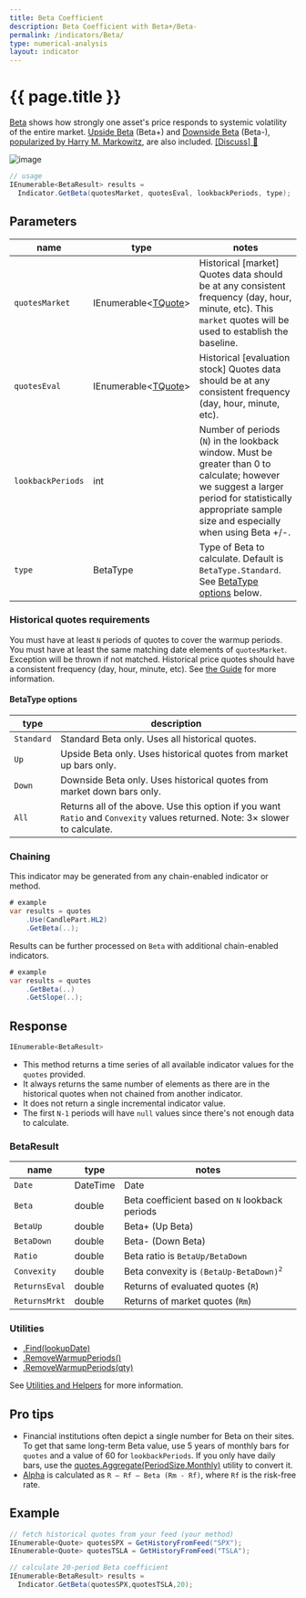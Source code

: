 ```yaml
---
title: Beta Coefficient
description: Beta Coefficient with Beta+/Beta-
permalink: /indicators/Beta/
type: numerical-analysis
layout: indicator
---
```


# {{ page.title }}

[Beta](https://en.wikipedia.org/wiki/Beta_(finance)) shows how strongly one asset's price responds to systemic volatility of the entire market.  [Upside Beta](https://en.wikipedia.org/wiki/Upside_beta) (Beta+) and [Downside Beta](https://en.wikipedia.org/wiki/Downside_beta) (Beta-), [popularized by Harry M. Markowitz](https://www.jstor.org/stable/j.ctt1bh4c8h), are also included.
[[Discuss] :speech_balloon:]({{site.github.repository_url}}/discussions/268 "Community discussion about this indicator")

![image]({{site.baseurl}}/assets/charts/Beta.png)

```csharp
// usage
IEnumerable<BetaResult> results =
  Indicator.GetBeta(quotesMarket, quotesEval, lookbackPeriods, type);
```

## Parameters

| name | type | notes
| -- |-- |--
| `quotesMarket` | IEnumerable\<[TQuote]({{site.baseurl}}/guide/#historical-quotes)\> | Historical [market] Quotes data should be at any consistent frequency (day, hour, minute, etc).  This `market` quotes will be used to establish the baseline.
| `quotesEval` | IEnumerable\<[TQuote]({{site.baseurl}}/guide/#historical-quotes)\> | Historical [evaluation stock] Quotes data should be at any consistent frequency (day, hour, minute, etc).
| `lookbackPeriods` | int | Number of periods (`N`) in the lookback window.  Must be greater than 0 to calculate; however we suggest a larger period for statistically appropriate sample size and especially when using Beta +/-.
| `type` | BetaType | Type of Beta to calculate.  Default is `BetaType.Standard`. See [BetaType options](#betatype-options) below.

### Historical quotes requirements

You must have at least `N` periods of quotes to cover the warmup periods.  You must have at least the same matching date elements of `quotesMarket`.  Exception will be thrown if not matched.  Historical price quotes should have a consistent frequency (day, hour, minute, etc).  See [the Guide]({{site.baseurl}}/guide/#historical-quotes) for more information.

#### BetaType options

| type | description
|-- |--
| `Standard` | Standard Beta only.  Uses all historical quotes.
| `Up` | Upside Beta only.  Uses historical quotes from market up bars only.
| `Down` | Downside Beta only.  Uses historical quotes from market down bars only.
| `All` | Returns all of the above.  Use this option if you want `Ratio` and `Convexity` values returned.  Note: 3× slower to calculate.

### Chaining

This indicator may be generated from any chain-enabled indicator or method.

```csharp
# example
var results = quotes
    .Use(CandlePart.HL2)
    .GetBeta(..);
```

Results can be further processed on `Beta` with additional chain-enabled indicators.

```csharp
# example
var results = quotes
    .GetBeta(..)
    .GetSlope(..);
```

## Response

```csharp
IEnumerable<BetaResult>
```

- This method returns a time series of all available indicator values for the `quotes` provided.
- It always returns the same number of elements as there are in the historical quotes when not chained from another indicator.
- It does not return a single incremental indicator value.
- The first `N-1` periods will have `null` values since there's not enough data to calculate.

### BetaResult

| name | type | notes
| -- |-- |--
| `Date` | DateTime | Date
| `Beta` | double | Beta coefficient based on `N` lookback periods
| `BetaUp` | double | Beta+ (Up Beta)
| `BetaDown` | double | Beta- (Down Beta)
| `Ratio` | double | Beta ratio is `BetaUp/BetaDown`
| `Convexity` | double | Beta convexity is <code>(BetaUp-BetaDown)<sup>2</sup></code>
| `ReturnsEval` | double | Returns of evaluated quotes (`R`)
| `ReturnsMrkt` | double | Returns of market quotes (`Rm`)

### Utilities

- [.Find(lookupDate)]({{site.baseurl}}/utilities#find-indicator-result-by-date)
- [.RemoveWarmupPeriods()]({{site.baseurl}}/utilities#remove-warmup-periods)
- [.RemoveWarmupPeriods(qty)]({{site.baseurl}}/utilities#remove-warmup-periods)

See [Utilities and Helpers]({{site.baseurl}}/utilities#utilities-for-indicator-results) for more information.

## Pro tips

- Financial institutions often depict a single number for Beta on their sites.  To get that same long-term Beta value, use 5 years of monthly bars for `quotes` and a value of 60 for `lookbackPeriods`.  If you only have daily bars, use the [quotes.Aggregate(PeriodSize.Monthly)]({{site.baseurl}}/utilities#resize-quote-history) utility to convert it.
- [Alpha](https://en.wikipedia.org/wiki/Alpha_(finance)) is calculated as `R – Rf – Beta (Rm - Rf)`, where `Rf` is the risk-free rate.

## Example

```csharp
// fetch historical quotes from your feed (your method)
IEnumerable<Quote> quotesSPX = GetHistoryFromFeed("SPX");
IEnumerable<Quote> quotesTSLA = GetHistoryFromFeed("TSLA");

// calculate 20-period Beta coefficient
IEnumerable<BetaResult> results =
  Indicator.GetBeta(quotesSPX,quotesTSLA,20);
```
